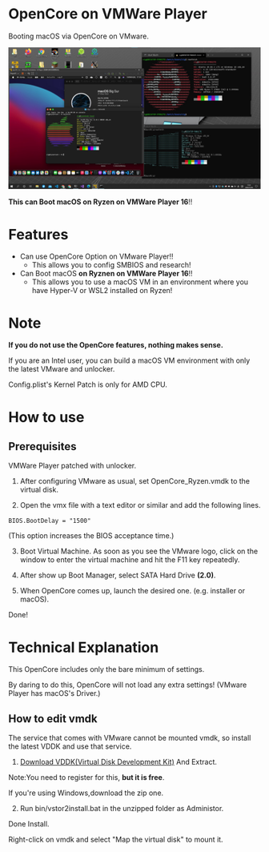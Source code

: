 # OpenCore on VMWare Player
Booting macOS via OpenCore on VMware.

![ScreenShot](./img/ScreenShot.jpg)

**This can Boot macOS on Ryzen on VMWare Player 16**!!

# Features
- Can use OpenCore Option on VMware Player!!
  - This allows you to config SMBIOS and research!
- Can Boot macOS **on Ryznen on VMWare Player 16**!!
  - This allows you to use a macOS VM in an environment where you have Hyper-V or WSL2 installed on Ryzen!

# Note

**If you do not use the OpenCore features, nothing makes sense.**

If you are an Intel user, you can build a macOS VM environment with only the latest VMware and unlocker.

Config.plist's Kernel Patch is only for AMD CPU.

# How to use 

## Prerequisites

VMWare Player patched with unlocker.

1. After configuring VMware as usual, set OpenCore_Ryzen.vmdk to the virtual disk.

2. Open the vmx file with a text editor or similar and add the following lines.
```
BIOS.BootDelay = "1500"
```
(This option increases the BIOS acceptance time.)

3. Boot Virtual Machine. As soon as you see the VMware logo, click on the window to enter the virtual machine and hit the F11 key repeatedly.

4. After show up Boot Manager, select SATA Hard Drive **(2.0)**.

5. When OpenCore comes up, launch the desired one. (e.g. installer or macOS).

Done!

# Technical Explanation

This OpenCore includes only the bare minimum of settings.

By daring to do this, OpenCore will not load any extra settings!
(VMware Player has macOS's Driver.) 

## How to edit vmdk

The service that comes with VMware cannot be mounted vmdk, so install the latest VDDK and use that service.

1. [Download VDDK(Virtual Disk Development Kit)](https://my.vmware.com/jp/group/vmware/downloads/get-download?downloadGroup=VDDK700) And Extract.

Note:You need to register for this, **but it is free**.

If you're using Windows,download the zip one.

2. Run bin/vstor2install.bat in the unzipped folder as Administor.

Done Install.

Right-click on vmdk and select "Map the virtual disk" to mount it.